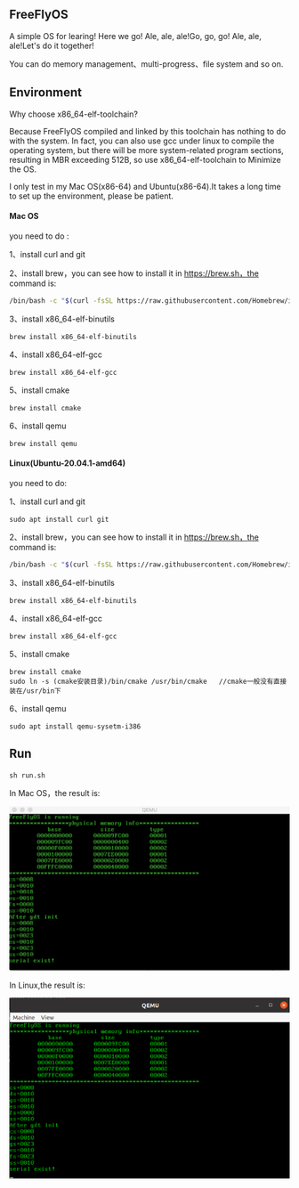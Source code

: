 ## FreeFlyOS

A simple OS for learing! Here we go! Ale, ale, ale!Go, go, go! Ale, ale, ale!Let's do it together!

You can do memory management、multi-progress、file system and so on.

## Environment

Why choose x86_64-elf-toolchain? 

Because FreeFlyOS compiled and linked by this toolchain has nothing to do with the system. In fact, you can also use gcc under linux to compile the operating system, but there will be more system-related program sections, resulting in MBR exceeding 512B, so use x86_64-elf-toolchain to Minimize the OS.

I only test in my Mac OS(x86-64) and Ubuntu(x86-64).It takes a long time to set up the environment, please be patient.

#### Mac OS 

you need to do :

1、install curl and git

2、install brew，you can see how to install it in https://brew.sh，the command is:

```bash
/bin/bash -c "$(curl -fsSL https://raw.githubusercontent.com/Homebrew/install/master/install.sh)" 
```

3、install x86_64-elf-binutils

```
brew install x86_64-elf-binutils
```

4、install x86_64-elf-gcc 

```
brew install x86_64-elf-gcc 
```

5、install cmake 

```
brew install cmake
```

6、install qemu 

```
brew install qemu
```

#### Linux(Ubuntu-20.04.1-amd64)

you need to do:

1、install curl and git

```
sudo apt install curl git 
```

2、install brew，you can see how to install it in https://brew.sh，the command is:

```bash
/bin/bash -c "$(curl -fsSL https://raw.githubusercontent.com/Homebrew/install/master/install.sh)" 
```

3、install x86_64-elf-binutils

```
brew install x86_64-elf-binutils
```

4、install x86_64-elf-gcc 

```
brew install x86_64-elf-gcc 
```

5、install cmake 

```
brew install cmake
sudo ln -s (cmake安装目录)/bin/cmake /usr/bin/cmake   //cmake一般没有直接装在/usr/bin下
```

6、install qemu 

```
sudo apt install qemu-sysetm-i386
```

## Run

```
sh run.sh
```

In Mac OS，the result is:

![avatar](https://github.com/dashanji/picture/blob/main/image-20201005133730995.png)

In Linux,the result is:

![avatar](https://github.com/dashanji/picture/blob/main/image-20201005192518961.png)

